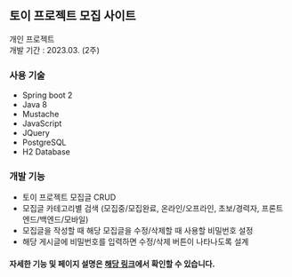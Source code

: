 ## 토이 프로젝트 모집 사이트

개인 프로젝트</br>
개발 기간 : 2023.03. (2주)

### 사용 기술
- Spring boot 2
- Java 8
- Mustache
- JavaScript
- JQuery
- PostgreSQL
- H2 Database

### 개발 기능
- 토이 프로젝트 모집글 CRUD
- 모집글 카테고리별 검색 (모집중/모집완료, 온라인/오프라인, 초보/경력자, 프론트엔드/백엔드/모바일)
- 모집글을 작성할 때 해당 모집글을 수정/삭제할 때 사용할 비밀번호 설정
- 해당 게시글에 비밀번호를 입력하면 수정/삭제 버튼이 나타나도록 설계

#### 자세한 기능 및 페이지 설명은 [해당 링크](https://peach-currant-ed0.notion.site/c999704a591c4067abf7ec939adbeecf?pvs=74)에서 확인할 수 있습니다.

